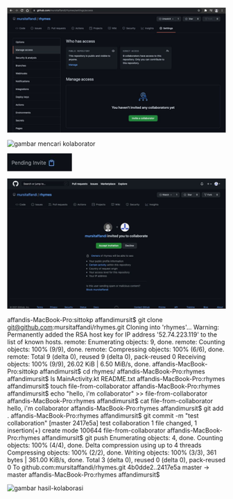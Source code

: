 

![gambar halaman kolaborasi](image/halaman-kolaborasi.jpeg)


![gambar mencari kolaborator](image/mencari-akun.jpeg)


![gambar link invitation](image/link-invitation.jpeg)


![gambar acc invitation](image/acc-invitation.jpeg)


affandis-MacBook-Pro:sittokp affandimursit$ git clone git@github.com:mursitaffandi/rhymes.git
Cloning into 'rhymes'...
Warning: Permanently added the RSA host key for IP address '52.74.223.119' to the list of known hosts.
remote: Enumerating objects: 9, done.
remote: Counting objects: 100% (9/9), done.
remote: Compressing objects: 100% (6/6), done.
remote: Total 9 (delta 0), reused 9 (delta 0), pack-reused 0
Receiving objects: 100% (9/9), 26.02 KiB | 6.50 MiB/s, done.
affandis-MacBook-Pro:sittokp affandimursit$ cd rhymes/
affandis-MacBook-Pro:rhymes affandimursit$ ls
MainActivity.kt	README.txt
affandis-MacBook-Pro:rhymes affandimursit$ touch file-from-collaborator
affandis-MacBook-Pro:rhymes affandimursit$ echo "hello, i'm collaborator" >> file-from-collaborator 
affandis-MacBook-Pro:rhymes affandimursit$ cat file-from-collaborator 
hello, i'm collaborator
affandis-MacBook-Pro:rhymes affandimursit$ git add .
affandis-MacBook-Pro:rhymes affandimursit$ git commit -m "test collaboration"
[master 2417e5a] test collaboration
 1 file changed, 1 insertion(+)
 create mode 100644 file-from-collaborator
affandis-MacBook-Pro:rhymes affandimursit$ git push
Enumerating objects: 4, done.
Counting objects: 100% (4/4), done.
Delta compression using up to 4 threads
Compressing objects: 100% (2/2), done.
Writing objects: 100% (3/3), 361 bytes | 361.00 KiB/s, done.
Total 3 (delta 0), reused 0 (delta 0), pack-reused 0
To github.com:mursitaffandi/rhymes.git
   4b0dde2..2417e5a  master -> master
affandis-MacBook-Pro:rhymes affandimursit$ 



![gambar hasil-kolaborasi](image/hasil-kolabirasi.jpeg)
